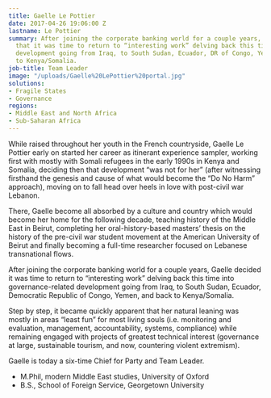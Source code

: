 ```yaml
---
title: Gaelle Le Pottier
date: 2017-04-26 19:06:00 Z
lastname: Le Pottier
summary: After joining the corporate banking world for a couple years, Gaelle decided
  that it was time to return to “interesting work” delving back this time into governance-related
  development going from Iraq, to South Sudan, Ecuador, DR of Congo, Yemen and back
  to Kenya/Somalia.
job-title: Team Leader
image: "/uploads/Gaelle%20LePottier%20portal.jpg"
solutions:
- Fragile States
- Governance
regions:
- Middle East and North Africa
- Sub-Saharan Africa
---
```


While raised throughout her youth in the French countryside, Gaelle Le Pottier early on started her career as itinerant experience sampler, working first with mostly with Somali refugees in the early 1990s in Kenya and Somalia, deciding then that development “was not for her” (after witnessing firsthand the genesis and cause of what would become the “Do No Harm” approach), moving on to fall head over heels in love with post-civil war Lebanon.

There, Gaelle become all absorbed by a culture and country which would become her home for the following decade, teaching history of the Middle East in Beirut, completing her oral-history-based masters’ thesis on the history of the pre-civil war student movement at the American University of Beirut and finally becoming a full-time researcher focused on Lebanese transnational flows.

After joining the corporate banking world for a couple years, Gaelle decided it was time to return to “interesting work” delving back this time into governance-related development going from Iraq, to South Sudan, Ecuador, Democratic Republic of Congo, Yemen, and back to Kenya/Somalia.

Step by step, it became quickly apparent that her natural leaning was mostly in areas “least fun” for most living souls (i.e. monitoring and evaluation, management, accountability, systems, compliance) while remaining engaged with projects of greatest technical interest (governance at large, sustainable tourism, and now, countering violent extremism). 

Gaelle is today a six-time Chief for Party and Team Leader.
* M.Phil, modern Middle East studies, University of Oxford
* B.S., School of Foreign Service, Georgetown University